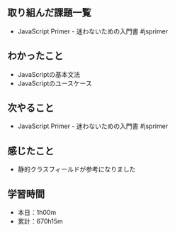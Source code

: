 ## 取り組んだ課題一覧
- JavaScript Primer - 迷わないための入門書 #jsprimer
## わかったこと
- JavaScriptの基本文法
- JavaScriptのユースケース
## 次やること
- JavaScript Primer - 迷わないための入門書 #jsprimer
## 感じたこと
- 静的クラスフィールドが参考になりました
## 学習時間
- 本日：1h00m
- 累計：670h15m

